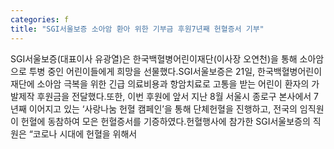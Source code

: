 ```yaml
---
categories: f
title: "SGI서울보증 소아암 환아 위한 기부금 후원7년째 헌혈증서 기부"
---
```

SGI서울보증(대표이사 유광열)은 한국백혈병어린이재단(이사장 오연천)을 통해 소아암으로 투병 중인 어린이들에게 희망을 선물했다.SGI서울보증은 21일, 한국백혈병어린이재단에 소아암 극복을 위한 긴급 의료비용과 항암치료로 고통을 받는 어린이 환자의 가발제작 후원금을 전달했다.또한, 이번 후원에 앞서 지난 8월 서울시 종로구 본사에서 7년째 이어지고 있는 ‘사랑나눔 헌혈 캠페인’을 통해 단체헌혈을 진행하고, 전국의 임직원이 헌혈에 동참하여 모은 헌혈증서를 기증하였다.헌혈행사에 참가한 SGI서울보증의 직원은 “코로나 시대에 헌혈을 위해서